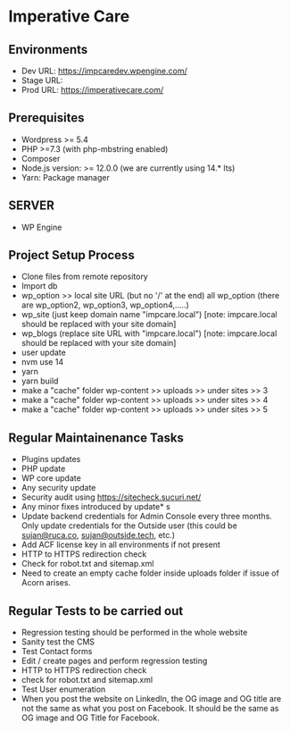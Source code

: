 # Imperative Care

## Environments
* Dev URL:  https://impcaredev.wpengine.com/  
* Stage URL: 
* Prod URL: https://imperativecare.com/

## Prerequisites

* Wordpress >= 5.4
* PHP >=7.3 (with php-mbstring enabled)
* Composer
* Node.js version: >= 12.0.0 (we are currently using 14.\* lts)
* Yarn: Package manager

## SERVER

- WP Engine

## Project Setup Process
* Clone files from remote repository
* Import db
* wp_option >> local site URL (but no '/' at the end)
    all wp_option (there are wp_option2, wp_option3, wp_option4,.....)
* wp_site (just keep domain name "impcare.local")
    [note: impcare.local should be replaced with your site domain]
* wp_blogs (replace site URL with "impcare.local")
    [note: impcare.local should be replaced with your site domain]
* user update
* nvm use 14
* yarn
* yarn build
* make a "cache" folder wp-content >> uploads >> under sites >> 3
* make a "cache" folder wp-content >> uploads >> under sites >> 4
* make a "cache" folder wp-content >> uploads >> under sites >> 5
    
    
## Regular Maintainenance Tasks
* Plugins updates
* PHP update
* WP core update
* Any security update
* Security audit using https://sitecheck.sucuri.net/ 
* Any minor fixes introduced by update* s
* Update backend credentials for Admin Console every three months. Only update credentials for the Outside user (this could be sujan@ruca.co, sujan@outside.tech, etc.)
* Add ACF license key in all environments if not present
* HTTP to HTTPS redirection check
* Check for robot.txt and sitemap.xml
* Need to create an empty cache folder inside uploads folder if issue of Acorn arises.

## Regular Tests to be carried out
* Regression testing should be performed in the whole website
* Sanity test the CMS
* Test Contact forms
* Edit / create pages and perform regression testing
* HTTP to HTTPS redirection check
* check for robot.txt and sitemap.xml
* Test User enumeration
* When you post the website on LinkedIn, the OG image and OG title are not the same as what you post on Facebook. It should be the same as OG image and OG Title for Facebook.
